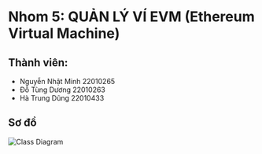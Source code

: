 # Nhom 5: QUẢN LÝ VÍ EVM (Ethereum Virtual Machine)

## Thành viên:
- Nguyễn Nhật Minh 22010265
- Đỗ Tùng Dương 22010263
- Hà Trung Dũng 22010433

## Sơ đồ
![Class Diagram](http://www.plantuml.com/plantuml/proxy?src=https://raw.githubusercontent.com/hibiskush/Nhom5/refs/heads/main/diagram.puml)
